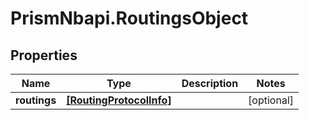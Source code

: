 # PrismNbapi.RoutingsObject

## Properties
Name | Type | Description | Notes
------------ | ------------- | ------------- | -------------
**routings** | [**[RoutingProtocolInfo]**](RoutingProtocolInfo.md) |  | [optional] 



